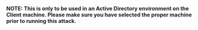 **NOTE: This is only to be used in an Active Directory environment on the Client machine. Please make sure you have selected the proper machine prior to running this attack.**
